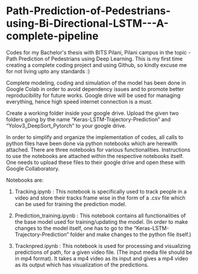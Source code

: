 # Path-Prediction-of-Pedestrians-using-Bi-Directional-LSTM---A-complete-pipeline
Codes for my Bachelor's thesis with BITS Pilani, Pilani campus in the topic - Path Prediction of Pedestrians using Deep Learning. This is my first time creating a complete coding project and using Github, so kindly excuse me for not living upto any standards :)

Complete modeling, coding and simulation of the model has been done in Google Colab in order to avoid dependency issues and to promote better reproducibility for future works. Google drive will be used for managing everything, hence high speed internet connection is a must.

Create a working folder inside your google drive. Upload the given two folders going by the name “Keras-LSTM-Trajectory-Prediction” and “Yolov3_DeepSort_Pytorch” to your google drive.

In order to simplify and organize the implementation of codes, all calls to python files have been done via python notebooks which are herewith attached. There are three notebooks for various functionalities. Instructions to use the notebooks are attached within the respective notebooks itself. One needs to upload these files to their google drive and open these with Google Collaboratory.

Notebooks are:

1. Tracking.ipynb : This notebook is specifically used to track people in a video and store their tracks frame wise in the form of a .csv file which can be used for training the prediction model.

2. Prediction_training.ipynb : This notebook contains all functionalities of the base model used for training/updating the model. (In order to make changes to the model itself, one has to go to the “Keras-LSTM-Trajectory-Prediction” folder and make changes to the python file itself.)

3. Tracknpred.ipynb : This notebook is used for processing and visualizing predictions of path, for a given video file. (The input media file should be in mp4 format). It takes a mp4 video as its input and gives a mp4 video as its output which has visualization of the predictions.
